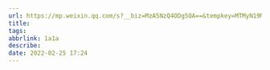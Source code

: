 ```yaml
---
url: https://mp.weixin.qq.com/s?__biz=MzA5NzQ4ODg5OA==&tempkey=MTMyN19MSXM4UUljL1k1b0JFQ3l1cDFRZC1ycjB6eVpHT3UzX1pFXzc1QmVRaEdZU2xSYmJFdWU1aVI0TzhoWTk3UDZKalZMMGtCTFVuQi1PaWtjTWtSZzV4Q0RZYUdRRTlkUWVSYlJ1N0hwQ3dYekw4MEFQdWFjV1pqWGQ1YUN6WEd3cHp2ZU5Ua2NYR3dwbGZfYklxZGNONldJQ21qV2k1ejNjZDB6V1Fnfn4%3D&chksm=10a1584027d6d156adbdc5e78ac1c88b1c59eba36c0091f517860b53529a90f76fbc8881a206#rd
title: 
tags:
abbrlink: 1a1a
describe: 
date: 2022-02-25 17:24
---
```

